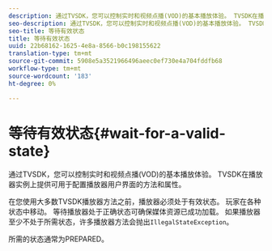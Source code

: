```yaml
---
description: 通过TVSDK，您可以控制实时和视频点播(VOD)的基本播放体验。 TVSDK在播放器实例上提供可用于配置播放器用户界面的方法和属性。
seo-description: 通过TVSDK，您可以控制实时和视频点播(VOD)的基本播放体验。 TVSDK在播放器实例上提供可用于配置播放器用户界面的方法和属性。
seo-title: 等待有效状态
title: 等待有效状态
uuid: 22b68162-1625-4e8a-8566-b0c198155622
translation-type: tm+mt
source-git-commit: 5908e5a3521966496aeec0ef730e4a704fddfb68
workflow-type: tm+mt
source-wordcount: '183'
ht-degree: 0%

---
```



# 等待有效状态{#wait-for-a-valid-state}

通过TVSDK，您可以控制实时和视频点播(VOD)的基本播放体验。 TVSDK在播放器实例上提供可用于配置播放器用户界面的方法和属性。

在您使用大多数TVSDK播放器方法之前，播放器必须处于有效状态。
玩家在各种状态中移动。 等待播放器处于正确状态可确保媒体资源已成功加载。 如果播放器至少不处于所需状态，许多播放器方法会抛出`IllegalStateException`。

所需的状态通常为PREPARED。
